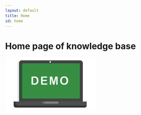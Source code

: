 ```yaml
---
layout: default
title: Home
id: home
---
```


# Home page of knowledge base 
<!-- ![Demo](https://github.com/mhd8a/demopages/blob/214b388c58816ae95ac4858ca16d150d2d913dd6/docs/images/download.png)
Welcome to Demopages
![overview](./images/download.png)

![bosch_logo](images/bosch_logo.png) -->
![download](images/download.png)
<!-- ![Files](images/files.png)
![sonarqube](images/sonarqube.png) -->
